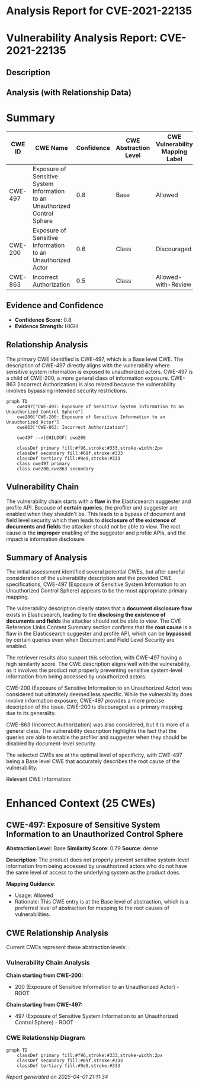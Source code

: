 # Analysis Report for CVE-2021-22135

# Vulnerability Analysis Report: CVE-2021-22135

## Description



## Analysis (with Relationship Data)

# Summary
| CWE ID | CWE Name | Confidence | CWE Abstraction Level | CWE Vulnerability Mapping Label | CWE-Vulnerability Mapping Notes |
|---|---|---|---|---|---|
| CWE-497 | Exposure of Sensitive System Information to an Unauthorized Control Sphere | 0.8 | Base | Allowed | Primary CWE |
| CWE-200 | Exposure of Sensitive Information to an Unauthorized Actor | 0.6 | Class | Discouraged | Secondary Candidate |
| CWE-863 | Incorrect Authorization | 0.5 | Class | Allowed-with-Review | Secondary Candidate |

## Evidence and Confidence

*   **Confidence Score:** 0.8
*   **Evidence Strength:** HIGH

## Relationship Analysis
The primary CWE identified is CWE-497, which is a Base level CWE. The description of CWE-497 directly aligns with the vulnerability where sensitive system information is exposed to unauthorized actors. CWE-497 is a child of CWE-200, a more general class of information exposure. CWE-863 (Incorrect Authorization) is also related because the vulnerability involves bypassing intended security restrictions.

```mermaid
graph TD
    cwe497["CWE-497: Exposure of Sensitive System Information to an Unauthorized Control Sphere"]
    cwe200["CWE-200: Exposure of Sensitive Information to an Unauthorized Actor"]
    cwe863["CWE-863: Incorrect Authorization"]
    
    cwe497 -->|CHILDOF| cwe200
    
    classDef primary fill:#f96,stroke:#333,stroke-width:2px
    classDef secondary fill:#69f,stroke:#333
    classDef tertiary fill:#9e9,stroke:#333
    class cwe497 primary
    class cwe200,cwe863 secondary
```

## Vulnerability Chain
The vulnerability chain starts with a **flaw** in the Elasticsearch suggester and profile API. Because of **certain queries**, the profiler and suggester are enabled when they shouldn't be. This leads to a bypass of document and field level security which then leads to **disclosure of the existence of documents and fields** the attacker should not be able to view. The root cause is the **improper** enabling of the suggester and profile APIs, and the impact is information disclosure.

## Summary of Analysis
The initial assessment identified several potential CWEs, but after careful consideration of the vulnerability description and the provided CWE specifications, CWE-497 (Exposure of Sensitive System Information to an Unauthorized Control Sphere) appears to be the most appropriate primary mapping.

The vulnerability description clearly states that a **document disclosure flaw** exists in Elasticsearch, leading to the **disclosing the existence of documents and fields** the attacker should not be able to view. The CVE Reference Links Content Summary section confirms that the **root cause** is a flaw in the Elasticsearch suggester and profile API, which can be **bypassed** by certain queries even when Document and Field Level Security are enabled.

The retriever results also support this selection, with CWE-497 having a high similarity score. The CWE description aligns well with the vulnerability, as it involves the product not properly preventing sensitive system-level information from being accessed by unauthorized actors.

CWE-200 (Exposure of Sensitive Information to an Unauthorized Actor) was considered but ultimately deemed less specific. While the vulnerability does involve information exposure, CWE-497 provides a more precise description of the issue. CWE-200 is discouraged as a primary mapping due to its generality.

CWE-863 (Incorrect Authorization) was also considered, but it is more of a general class. The vulnerability description highlights the fact that the queries are able to enable the profiler and suggester when they should be disabled by document-level security.

The selected CWEs are at the optimal level of specificity, with CWE-497 being a Base level CWE that accurately describes the root cause of the vulnerability.

Relevant CWE Information:

# Enhanced Context (25 CWEs)

## CWE-497: Exposure of Sensitive System Information to an Unauthorized Control Sphere
**Abstraction Level**: Base
**Similarity Score**: 0.79
**Source**: dense

**Description**:
The product does not properly prevent sensitive system-level information from being accessed by unauthorized actors who do not have the same level of access to the underlying system as the product does.

**Mapping Guidance**:
- Usage: Allowed
- Rationale: This CWE entry is at the Base level of abstraction, which is a preferred level of abstraction for mapping to the root causes of vulnerabilities.


## CWE Relationship Analysis

Current CWEs represent these abstraction levels: .


### Vulnerability Chain Analysis

**Chain starting from CWE-200:**
- 200 (Exposure of Sensitive Information to an Unauthorized Actor) - ROOT


**Chain starting from CWE-497:**
- 497 (Exposure of Sensitive System Information to an Unauthorized Control Sphere) - ROOT



### CWE Relationship Diagram

```mermaid
graph TD
    classDef primary fill:#f96,stroke:#333,stroke-width:2px
    classDef secondary fill:#69f,stroke:#333
    classDef tertiary fill:#9e9,stroke:#333
```



*Report generated on 2025-04-01 21:11:34*
